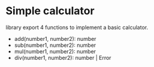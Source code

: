 # Simple calculator

library export 4 functions to implement a basic calculator.

- add(number1, number2): number 
- sub(number1, number2): number 
- mul(number1, number2): number
- div(number1, number2): number | Error
